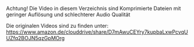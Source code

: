 Achtung!
Die Video in diesem Verzeichnis sind Komprimierte Dateien mit geringer Auflösung und schlechterer Audio Qualität

Die originalen Videos sind zu finden unter: https://www.amazon.de/clouddrive/share/D7mAwuCEYry7kupbaLxwPcvqUUZfq2BOJN5qzGpMOrg
